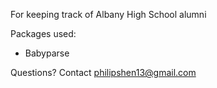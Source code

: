 For keeping track of Albany High School alumni

Packages used:
 - Babyparse

Questions? Contact philipshen13@gmail.com
